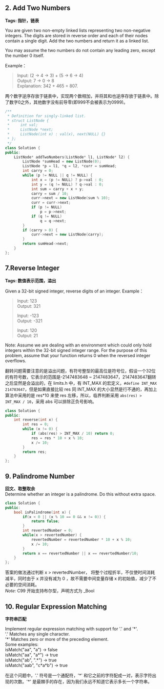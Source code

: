 

## 2. Add Two Numbers

**Tags: 指针，链表**

You are given two non-empty linked lists representing two non-negative integers. The digits are stored in reverse order and each of their nodes contain a single digit. Add the two numbers and return it as a linked list.

You may assume the two numbers do not contain any leading zero, except the number 0 itself.

Example：
>Input: (2 -> 4 -> 3) + (5 -> 6 -> 4)    
>Output: 7 -> 0 -> 8    
>Explanation: 342 + 465 = 807.

两个数字逆序存放于链表中，实现两个数相加，并将其和也逆序存放于链表中。除了数字0之外，其他数字没有前导零(即999不会被表示为0999)。

``` C++
/**
 * Definition for singly-linked list.
 * struct ListNode {
 *     int val;
 *     ListNode *next;
 *     ListNode(int x) : val(x), next(NULL) {}
 * };
 */
class Solution {
public:
    ListNode* addTwoNumbers(ListNode* l1, ListNode* l2) {
        ListNode *sumHead = new ListNode(0);
        ListNode *p = l1, *q = l2, *curr = sumHead;
        int carry = 0;
        while (p != NULL || q != NULL) {
            int x = (p != NULL) ? p->val : 0;
            int y = (q != NULL) ? q->val : 0;
            int sum = carry + x + y;
            carry = sum / 10;
            curr->next = new ListNode(sum % 10);
            curr = curr->next;
            if (p != NULL) 
                p = p->next;
            if (q != NULL) 
                q = q->next;
        }
        if (carry > 0) {
            curr->next = new ListNode(carry);
        }
        return sumHead->next;
    }
};
```


## 7.Reverse Integer

**Tags: 数值表示范围，溢出**

Given a 32-bit signed integer, reverse digits of an integer.
Example：
> Input: 123    
> Output: 321
> 
> Input: -123    
> Output: -321
> 
> Input: 120    
> Output: 21

Note:
Assume we are dealing with an environment which could only hold integers within the 32-bit signed integer range. For the purpose of this problem, assume that your function returns 0 when the reversed integer overflows.

翻转问题需要注意的是溢出问题，有符号整型的最高位是符号位，假设一个32位的有符号数，它表示的范围是-2147483648 ~ 2147483647，2147483647翻转之后显然是会溢出的，在 limits.h 中，有 INT_MAX 的宏定义，``` #define INT_MAX 214783647 ```，但是如果直接比较 res 同 INT_MAX 的大小显然是行不通的，再加上算法中采用的是 res*10 来使 res 左移，所以，临界判断采用 ``` abs(res) > INT_MAX / 10 ```，采用 abs 可以排除正负号影响。

``` C++
class Solution {
public:
    int reverse(int x) {
        int res = 0;
        while (x != 0) {
            if (abs(res) > INT_MAX / 10) return 0;
            res = res * 10 + x % 10;
            x /= 10;
        }
        return res;
    }
};
```

## 9. Palindrome Number

**回文、取整取余**  
Determine whether an integer is a palindrome. Do this without extra space.  
``` C++
class Solution {
public:
    bool isPalindrome(int x) {
        if(x < 0 || (x % 10 == 0 && x != 0)) {
            return false;
        }     
        int revertedNumber = 0;
        while(x > revertedNumber) {
            revertedNumber = revertedNumber * 10 + x % 10;
            x /= 10;
        }
        return x == revertedNumber || x == revertedNumber/10;
    }
};
```
答案的做法通过判断 x > revertedNumber， 将整个过程折半，不仅使时间消耗减半，同时由于 x 并没有减为 0 ，故不需要中间变量存储 x 的初始值，减少了不必要的空间消耗。  
_Note_: C99 开始支持布尔型，声明方式为 _Bool  

## 10. Regular Expression Matching

**字符串匹配**

Implement regular expression matching with support for '.' and '*'.  
'.' Matches any single character.  
'\*' Matches zero or more of the preceding element.  
Some examples:  
isMatch("aa", "a")  ->  false  
isMatch("aa", "a\*")  ->  true  
isMatch("ab", ".\*")  ->  true  
isMatch("aab", "c\*a\*b")  ->  true  

在这个问题中，'.' 符号是一个通配符，'\*' 和它之前的字符配成一对，表示字符出现的次数。'\*' 是最棘手的存在，因为我们永远不知道它表示多长一个字符串。